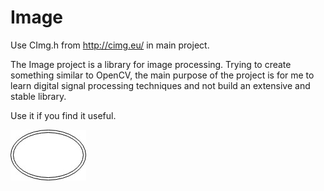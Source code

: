# Image
Use CImg.h from http://cimg.eu/ in main project.

The Image project is a library for image processing. Trying to create something similar to OpenCV, the main purpose of the project is for me to learn digital signal processing techniques and not build an extensive and stable library.

Use it if you find it useful.

![Alt text](architecture.jpg?raw=true "The Architecture")
